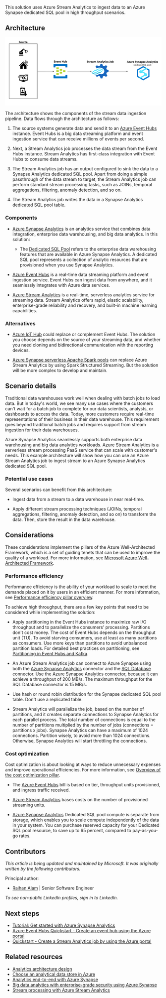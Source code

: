 This solution uses Azure Stream Analytics to ingest data to an Azure Synapse dedicated SQL pool in high throughput scenarios.

## Architecture

![Diagram that shows stream ingestion to Synapse using Stream Analytics.](media/stream-ingestion-synapse/stream-synapse.png)

The architecture shows the components of the stream data ingestion pipeline. Data flows through the architecture as follows:

1. The source systems generate data and send it to an [Azure Event Hubs](https://azure.microsoft.com/services/event-hubs) instance. Event Hubs is a big data streaming platform and event ingestion service that can receive millions of events per second.

1. Next, a Stream Analytics job processes the data stream from the Event Hubs instance. Stream Analytics has first-class integration with Event Hubs to consume data streams.

1. The Stream Analytics job has an output configured to sink the data to a Synapse Analytics dedicated SQL pool. Apart from doing a simple passthrough of the data stream to target, the Stream Analytics job can perform standard stream processing tasks, such as JOINs, temporal aggregations, filtering, anomaly detection, and so on.

1. The Stream Analytics job writes the data in a Synapse Analytics dedicated SQL pool table.

### Components

- [Azure Synapse Analytics](https://azure.microsoft.com/services/synapse-analytics) is an analytics service that combines data integration, enterprise data warehousing, and big data analytics. In this solution:

  - The [Dedicated SQL Pool](/azure/synapse-analytics/sql-data-warehouse/sql-data-warehouse-overview-what-is) refers to the enterprise data warehousing features that are available in Azure Synapse Analytics. A dedicated SQL pool represents a collection of analytic resources that are provisioned when you use Synapse Analytics.

- [Azure Event Hubs](https://azure.microsoft.com/services/event-hubs) is a real-time data streaming platform and event ingestion service. Event Hubs can ingest data from anywhere, and it seamlessly integrates with Azure data services.

- [Azure Stream Analytics](https://azure.microsoft.com/services/stream-analytics) is a real-time, serverless analytics service for streaming data. Stream Analytics offers rapid, elastic scalability, enterprise-grade reliability and recovery, and built-in machine learning capabilities.

### Alternatives

- [Azure IoT Hub](https://azure.microsoft.com/services/iot-hub) could replace or complement Event Hubs. The solution you choose depends on the source of your streaming data, and whether you need cloning and bidirectional communication with the reporting devices.

- [Azure Synapse serverless Apache Spark pools](/azure/synapse-analytics/get-started-analyze-spark) can replace Azure Stream Analytics by using Spark Structured Streaming. But the solution will be more complex to develop and maintain.

## Scenario details

Traditional data warehouses work well when dealing with batch jobs to load data. But in today's world, we see many use cases where the customers can't wait for a batch job to complete for our data scientists, analysts, or dashboards to access the data. Today, more customers require real-time representations of their business in their data warehouse. This requirement goes beyond traditional batch jobs and requires support from stream ingestion for their data warehouses.

Azure Synapse Analytics seamlessly supports both enterprise data warehousing and big data analytics workloads. Azure Stream Analytics is a serverless stream processing PaaS service that can scale with customer's needs. This example architecture will show how you can use an Azure Stream Analytics job to ingest stream to an Azure Synapse Analytics dedicated SQL pool.

### Potential use cases

Several scenarios can benefit from this architecture:

- Ingest data from a stream to a data warehouse in near real-time.

- Apply different stream processing techniques (JOINs, temporal aggregations, filtering, anomaly detection, and so on) to transform the data. Then, store the result in the data warehouse.

## Considerations

These considerations implement the pillars of the Azure Well-Architected Framework, which is a set of guiding tenets that can be used to improve the quality of a workload. For more information, see [Microsoft Azure Well-Architected Framework](/azure/architecture/framework).

### Performance efficiency

Performance efficiency is the ability of your workload to scale to meet the demands placed on it by users in an efficient manner. For more information, see [Performance efficiency pillar overview](/azure/architecture/framework/scalability/overview).

To achieve high throughput, there are a few key points that need to be considered while implementing the solution:

- Apply partitioning in the Event Hubs instance to maximize raw I/O throughput and to parallelize the consumers' processing. Partitions don't cost money. The cost of Event Hubs depends on the throughput unit (TU). To avoid starving consumers, use at least as many partitions as consumers. Use more keys than partitions to avoid unbalanced partition loads. For detailed best practices on partitioning, see [Partitioning in Event Hubs and Kafka](/azure/architecture/reference-architectures/event-hubs/partitioning-in-event-hubs-and-kafka).

- An Azure Stream Analytics job can connect to Azure Synapse using both the [Azure Synapse Analytics](/azure/stream-analytics/azure-synapse-analytics-output) connector and the [SQL Database](/azure/stream-analytics/sql-database-output) connector. Use the Azure Synapse Analytics connector, because it can achieve a throughput of 200 MB/s. The maximum throughput for the SQL Database connector is 15 MB/s.

- Use hash or round robin distribution for the Synapse dedicated SQL pool table. Don't use a replicated table.

- Stream Analytics will parallelize the job, based on the number of partitions, and it creates separate connections to Synapse Analytics for each parallel process. The total number of connections is equal to the number of partitions multiplied by the number of jobs (connections = partitions x jobs). Synapse Analytics can have a maximum of 1024 connections. Partition wisely, to avoid more than 1024 connections. Otherwise, Synapse Analytics will start throttling the connections.

### Cost optimization

Cost optimization is about looking at ways to reduce unnecessary expenses and improve operational efficiencies. For more information, see [Overview of the cost optimization pillar](/azure/architecture/framework/cost/overview).

- The [Azure Event Hubs](https://azure.microsoft.com/pricing/details/event-hubs) bill is based on tier, throughput units provisioned, and ingress traffic received.

- [Azure Stream Analytics](https://azure.microsoft.com/pricing/details/stream-analytics) bases costs on the number of provisioned streaming units.

- [Azure Synapse Analytics](https://azure.microsoft.com/pricing/details/synapse-analytics) Dedicated SQL pool compute is separate from storage, which enables you to scale compute independently of the data in your system. You can purchase reserved capacity for your Dedicated SQL pool resource, to save up to 65 percent, compared to pay-as-you-go rates.

## Contributors

*This article is being updated and maintained by Microsoft. It was originally written by the following contributors.*

Principal author:

* [Raihan Alam](https://au.linkedin.com/in/raihanalam) | Senior Software Engineer

*To see non-public LinkedIn profiles, sign in to LinkedIn.*

## Next steps

- [Tutorial: Get started with Azure Synapse Analytics](/azure/synapse-analytics/get-started)
- [Azure Event Hubs Quickstart - Create an event hub using the Azure portal](/azure/event-hubs/event-hubs-create)
- [Quickstart - Create a Stream Analytics job by using the Azure portal](/azure/stream-analytics/stream-analytics-quick-create-portal)

## Related resources

- [Analytics architecture design](/azure/architecture/solution-ideas/articles/analytics-start-here)
- [Choose an analytical data store in Azure](/azure/architecture/data-guide/technology-choices/analytical-data-stores)
- [Analytics end-to-end with Azure Synapse](/azure/architecture/example-scenario/dataplate2e/data-platform-end-to-end)
- [Big data analytics with enterprise-grade security using Azure Synapse](/azure/architecture/solution-ideas/articles/big-data-analytics-enterprise-grade-security)
- [Stream processing with Azure Stream Analytics](/azure/architecture/reference-architectures/data/stream-processing-stream-analytics)
